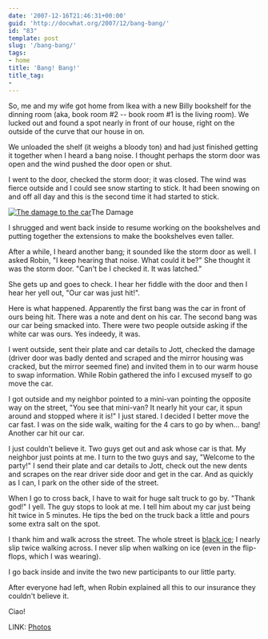 ```yaml
---
date: '2007-12-16T21:46:31+00:00'
guid: 'http://docwhat.org/2007/12/bang-bang/'
id: "83"
template: post
slug: '/bang-bang/'
tags:
- home
title: 'Bang! Bang!'
title_tag:
-
---
```


So, me and my wife got home from Ikea with a new Billy bookshelf for the dinning
room (aka, book room \#2 -- book room \#1 is the living room). We lucked out and
found a spot nearly in front of our house, right on the outside of the curve
that our house in on.

We unloaded the shelf (it weighs a bloody ton) and had just finished getting it
together when I heard a bang noise. I thought perhaps the storm door was open
and the wind pushed the door open or shut.

I went to the door, checked the storm door; it was closed. The wind was fierce
outside and I could see snow starting to stick. It had been snowing on and off
all day and this is the second time it had started to stick.

[![The damage to the
car](https://farm3.static.flickr.com/2120/2118124196_01f142dc27_m.jpg)](https://www.flickr.com/photos/docwhat/tags/bangbang/)The
Damage

I shrugged and went back inside to resume working on the bookshelves and putting
together the extensions to make the bookshelves even taller.

After a while, I heard another bang; it sounded like the storm door as well. I
asked Robin, "I keep hearing that noise. What could it be?" She thought it was
the storm door. "Can't be I checked it. It was latched."

She gets up and goes to check. I hear her fiddle with the door and then I hear
her yell out, "Our car was just hit!".

Here is what happened. Apparently the first bang was the car in front of ours
being hit. There was a note and dent on his car. The second bang was our car
being smacked into. There were two people outside asking if the white car was
ours. Yes indeedy, it was.

I went outside, sent their plate and car details to Jott, checked the damage
(driver door was badly dented and scraped and the mirror housing was cracked,
but the mirror seemed fine) and invited them in to our warm house to swap
information. While Robin gathered the info I excused myself to go move the car.

I got outside and my neighbor pointed to a mini-van pointing the opposite way on
the street, "You see that mini-van? It nearly hit your car, it spun around and
stopped where it is!" I just stared. I decided I better move the car fast. I was
on the side walk, waiting for the 4 cars to go by when... bang! Another car hit
our car.

I just couldn't believe it. Two guys get out and ask whose car is that. My
neighbor just points at me. I turn to the two guys and say, "Welcome to the
party!" I send their plate and car details to Jott, check out the new dents and
scrapes on the rear driver side door and get in the car. And as quickly as I
can, I park on the other side of the street.

When I go to cross back, I have to wait for huge salt truck to go by. "Thank
god!" I yell. The guy stops to look at me. I tell him about my car just being
hit twice in 5 minutes. He tips the bed on the truck back a little and pours
some extra salt on the spot.

I thank him and walk across the street. The whole street is
[black ice](https://en.wikipedia.org/wiki/Black_ice); I nearly slip twice
walking across. I never slip when walking on ice (even in the flip-flops, which
I was wearing).

I go back inside and invite the two new participants to our little party.

After everyone had left, when Robin explained all this to our insurance they
couldn't believe it.

Ciao!

LINK: [Photos](https://www.flickr.com/photos/docwhat/tags/bangbang/)
